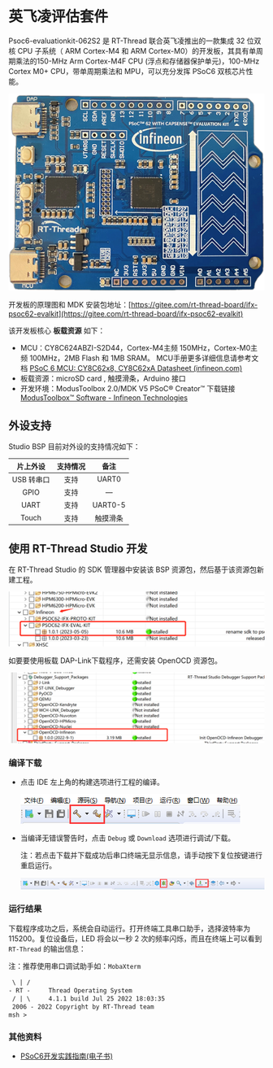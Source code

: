 # 英飞凌评估套件

Psoc6-evaluationkit-062S2 是 RT-Thread 联合英飞凌推出的一款集成 32 位双核 CPU 子系统（ ARM Cortex-M4 和 ARM Cortex-M0）的开发板，其具有单周期乘法的150-MHz Arm Cortex-M4F CPU (浮点和存储器保护单元)，100-MHz Cortex M0+ CPU，带单周期乘法和 MPU，可以充分发挥 PSoC6 双核芯片性能。

![image-20230426141152022](figures/image-20230426141152022.png)

开发板的原理图和 MDK 安装包地址：[https://gitee.com/rt-thread-board/ifx-psoc62-evalkit](https://gitee.com/rt-thread-board/ifx-psoc62-evalkit)

该开发板核心 **板载资源** 如下：

- MCU：CY8C624ABZI-S2D44，Cortex-M4主频 150MHz，Cortex-M0主频 100MHz，2MB Flash 和 1MB SRAM。    MCU手册更多详细信息请参考文档 [PSoC 6 MCU: CY8C62x8, CY8C62xA Datasheet (infineon.com)](https://www.infineon.com/dgdl/Infineon-PSOC_6_MCU_CY8C62X8_CY8C62XA-DataSheet-v17_00-EN.pdf?fileId=8ac78c8c7d0d8da4017d0ee7d03a70b1)
- 板载资源：microSD card , 触摸滑条，Arduino 接口
- 开发环境：ModusToolbox 2.0/MDK V5
    PSoC® Creator™ 下载链接 [ModusToolbox™ Software - Infineon Technologies](https://www.infineon.com/cms/en/design-support/tools/sdk/modustoolbox-software/)

## 外设支持

Studio BSP 目前对外设的支持情况如下：

| **片上外设** | **支持情况** | **备注** |
| :----------: | :----------: | :------: |
|  USB 转串口  |     支持     |  UART0   |
|     GPIO     |     支持     |    —     |
|     UART     |     支持     | UART0-5  |
|    Touch     |     支持     | 触摸滑条 |

## 使用 RT-Thread Studio 开发

在 RT-Thread Studio 的 SDK 管理器中安装该 BSP 资源包，然后基于该资源包新建工程。

![studio-pkg1](figures/studio-pkg1.jpg)

如要要使用板载 DAP-Link下载程序，还需安装 OpenOCD 资源包。

![studio-pkg2](figures/studio-pkg2.jpg)

### 编译下载

* 点击 IDE 左上角的构建选项进行工程的编译。

    ![](figures/studio3-build.png)

* 当编译无错误警告时，点击 `Debug` 或 `Download` 选项进行调试/下载。

    注：若点击下载并下载成功后串口终端无显示信息，请手动按下复位按键进行重启运行。
   
   ![](figures/studio4-download.png)

### 运行结果

下载程序成功之后，系统会自动运行。打开终端工具串口助手，选择波特率为 115200。复位设备后，LED 将会以一秒 2 次的频率闪烁，而且在终端上可以看到 `RT-Thread` 的输出信息：

注：推荐使用串口调试助手如：`MobaXterm`

```
 \ | /
- RT -     Thread Operating System
 / | \     4.1.1 build Jul 25 2022 18:03:35
 2006 - 2022 Copyright by RT-Thread team
msh >
```

### 其他资料

- [PSoC6开发实践指南(电子书)](https://docs.qq.com/doc/DZmpvR0xocFpVVGhQ)